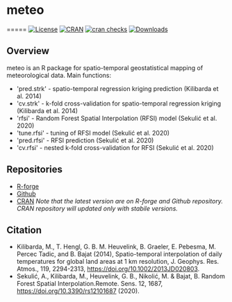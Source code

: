 # meteo
=====
[![License](http://img.shields.io/badge/license-GPL%20%28%3E=%202%29-brightgreen.svg?style=flat)](http://www.gnu.org/licenses/gpl-2.0.html)
[![CRAN](http://www.r-pkg.org/badges/version/meteo)](https://cran.r-project.org/package=meteo)
[![cran checks](https://cranchecks.info/badges/worst/meteo)](https://cran.r-project.org/web/checks/check_results_meteo.html)
[![Downloads](http://cranlogs.r-pkg.org/badges/meteo?color=brightgreen)](http://www.r-pkg.org/pkg/meteo)

## Overview
meteo is an R package for spatio-temporal geostatistical mapping of meteorological data.
Main functions:
* 'pred.strk' - spatio-temporal regression kriging prediction (Kilibarda et al. 2014)
* 'cv.strk' - k-fold cross-validation for spatio-temporal regression kriging (Kilibarda et al. 2014)
* 'rfsi' - Random Forest Spatial Interpolation (RFSI) model (Sekulić et al. 2020)
* 'tune.rfsi' - tuning of RFSI model (Sekulić et al. 2020)
* 'pred.rfsi' - RFSI prediction (Sekulić et al. 2020)
* 'cv.rfsi' - nested k-fold cross-validation for RFSI (Sekulić et al. 2020)


## Repositories
* [R-forge](http://meteo.r-forge.r-project.org/)
* [Github](https://github.com/AleksandarSekulic/Rmeteo)
* [CRAN](https://cran.r-project.org/package=meteo)
*Note that the latest version are on R-forge and Github repository. CRAN repository will updated only with stabile versions.*

## Citation

* Kilibarda, M., T. Hengl, G. B. M. Heuvelink, B. Graeler, E. Pebesma, M. Percec Tadic, and B. Bajat (2014), Spatio-temporal interpolation of daily temperatures for global land areas at 1 km resolution, J. Geophys. Res. Atmos., 119, 2294-2313, https://doi.org/10.1002/2013JD020803.
* Sekulić, A., Kilibarda, M., Heuvelink, G. B., Nikolić, M. & Bajat, B. Random Forest Spatial Interpolation.Remote. Sens. 12, 1687, https://doi.org/10.3390/rs12101687 (2020).

